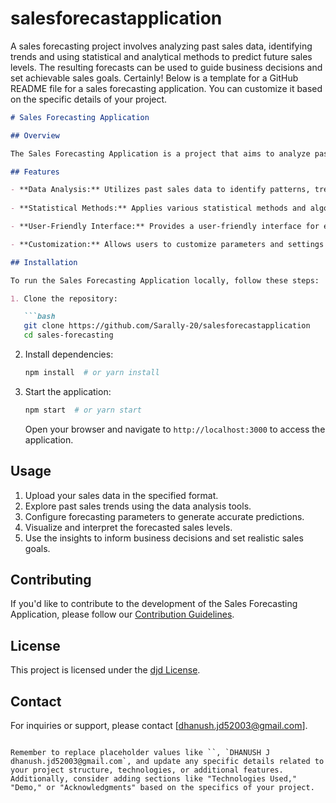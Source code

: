 # salesforecastapplication
A sales forecasting project involves analyzing past sales data, identifying trends and using statistical and analytical methods to predict future sales levels. The resulting forecasts can be used to guide business decisions and set achievable sales goals.
Certainly! Below is a template for a GitHub README file for a sales forecasting application. You can customize it based on the specific details of your project.

```markdown
# Sales Forecasting Application

## Overview

The Sales Forecasting Application is a project that aims to analyze past sales data, identify trends, and use statistical and analytical methods to predict future sales levels. This tool provides valuable insights to guide business decisions and set achievable sales goals for your organization.

## Features

- **Data Analysis:** Utilizes past sales data to identify patterns, trends, and key factors influencing sales.
  
- **Statistical Methods:** Applies various statistical methods and algorithms to generate accurate sales forecasts.

- **User-Friendly Interface:** Provides a user-friendly interface for easy interaction and visualization of sales data and forecasts.

- **Customization:** Allows users to customize parameters and settings for tailored forecasting models.

## Installation

To run the Sales Forecasting Application locally, follow these steps:

1. Clone the repository:

   ```bash
   git clone https://github.com/Sarally-20/salesforecastapplication
   cd sales-forecasting
   ```

2. Install dependencies:

   ```bash
   npm install  # or yarn install
   ```

3. Start the application:

   ```bash
   npm start  # or yarn start
   ```

   Open your browser and navigate to `http://localhost:3000` to access the application.

## Usage

1. Upload your sales data in the specified format.
2. Explore past sales trends using the data analysis tools.
3. Configure forecasting parameters to generate accurate predictions.
4. Visualize and interpret the forecasted sales levels.
5. Use the insights to inform business decisions and set realistic sales goals.

## Contributing

If you'd like to contribute to the development of the Sales Forecasting Application, please follow our [Contribution Guidelines](CONTRIBUTING.md).

## License

This project is licensed under the [djd License](https://github.com/Sarally-20/salesforecastapplication).

## Contact

For inquiries or support, please contact [dhanush.jd52003@gmail.com].

```

Remember to replace placeholder values like ``, `DHANUSH J dhanush.jd52003@gmail.com`, and update any specific details related to your project structure, technologies, or additional features. Additionally, consider adding sections like "Technologies Used," "Demo," or "Acknowledgments" based on the specifics of your project.
